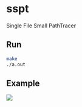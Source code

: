 # sspt
Single File Small PathTracer

## Run
```bash
make
./a.out
```

## Example
![]("img/output.png")
